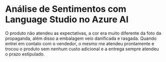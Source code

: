# Análise de Sentimentos com Language Studio no Azure AI

O produto não atendeu as expectativas, a cor era muito diferente da foto da propaganda, além disso a embalagem veio danificada e rasgada. Quando entrei em contato com o vendedor, o mesmo me atendeu prontamente e trocou o produto sem nenhum custo adicional e a entrega sempre atendeu o prazo estipulado. 

